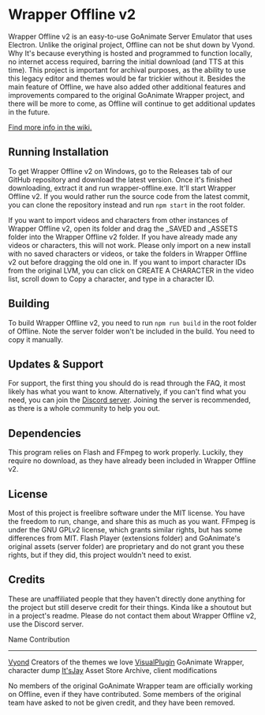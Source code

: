 # Wrapper Offline v2
Wrapper Offline v2 is an easy-to-use GoAnimate Server Emulator that uses Electron. Unlike the original project, Offline can not be shut down by Vyond. Why It's because everything is hosted and programmed to function locally, no internet access required, barring the initial download (and TTS at this time). This project is important for archival purposes, as the ability to use this legacy editor and themes would be far trickier without it. Besides the main feature of Offline, we have also added other additional features and improvements compared to the original GoAnimate Wrapper project, and there will be more to come, as Offline will continue to get additional updates in the future.

[Find more info in the wiki.](httpsgithub.comWrapper-OfflineWrapper-Offlinewiki)

## Running  Installation
To get Wrapper Offline v2 on Windows, go to the Releases tab of our GitHub repository and download the latest version. Once it's finished downloading, extract it and run wrapper-offline.exe. It'll start Wrapper Offline v2. If you would rather run the source code from the latest commit, you can clone the repository instead and run `npm start` in the root folder.

If you want to import videos and characters from other instances of Wrapper Offline v2, open its folder and drag the _SAVED and _ASSETS folder into the Wrapper Offline v2 folder. If you have already made any videos or characters, this will not work. Please only import on a new install with no saved characters or videos, or take the folders in Wrapper Offline v2 out before dragging the old one in. If you want to import character IDs from the original LVM, you can click on CREATE A CHARACTER in the video list, scroll down to Copy a character, and type in a character ID.

## Building
To build Wrapper Offline v2, you need to run `npm run build` in the root folder of Offline. Note the server folder won't be included in the build. You need to copy it manually.

## Updates & Support
For support, the first thing you should do is read through the FAQ, it most likely has what you want to know. Alternatively, if you can't find what you need, you can join the [Discord server](httpsdiscord.ggKf7BzSw). Joining the server is recommended, as there is a whole community to help you out.

## Dependencies
This program relies on Flash and FFmpeg to work properly. Luckily, they require no download, as they have already been included in Wrapper Offline v2.

## License
Most of this project is freelibre software under the MIT license. You have the freedom to run, change, and share this as much as you want.
FFmpeg is under the GNU GPLv2 license, which grants similar rights, but has some differences from MIT. Flash Player (extensions folder) and GoAnimate's original assets (server folder) are proprietary and do not grant you these rights, but if they did, this project wouldn't need to exist.

## Credits
These are unaffiliated people that they haven't directly done anything for the project but still deserve credit for their things. Kinda like a shoutout but in a project's readme. Please do not contact them about Wrapper Offline v2, use the Discord server.

Name  Contribution
----  ----
[Vyond](httpsvyond.com)  Creators of the themes we love
[VisualPlugin](httpsgithub.comWindows81)  GoAnimate Wrapper, character dump
[It'sJay](httpsgithub.comPoleyMagik)  Asset Store Archive, client modifications

No members of the original GoAnimate Wrapper team are officially working on Offline, even if they have contributed. Some members of the original team have asked to not be given credit, and they have been removed.